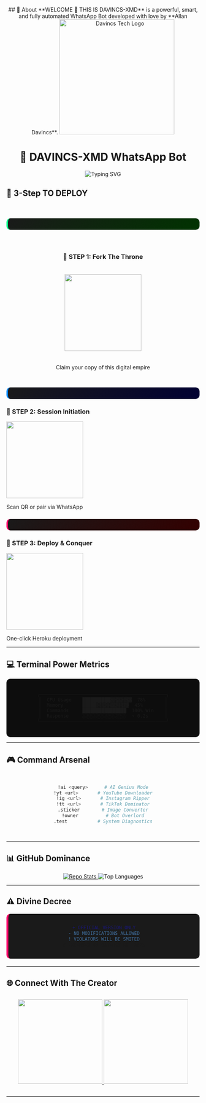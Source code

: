 <div align="center">
## 💬 About
**WELCOME 🙂 THIS IS DAVINCS-XMD** is a powerful, smart, and fully automated WhatsApp Bot developed with love by **Allan Davincs**.
<img src="https://files.catbox.moe/4bsa99.jpg" width="300" alt="Davincs Tech Logo">

# 🦾 DAVINCS-XMD WhatsApp Bot

![Typing SVG](https://readme-typing-svg.herokuapp.com?font=Fira+Code&size=22&duration=3000&pause=1000&color=00FFAA&center=true&vCenter=true&width=450&lines=Welcome+to+DAVINCS-XMD+Bot!;Powered+by+Allan+Davincs+%28Davincs+Tech%29)

</div>



## 🚀 **3-Step TO DEPLOY**
<div align="center" style="display: grid; grid-template-columns: repeat(auto-fit, minmax(300px, 1fr)); gap: 20px; margin: 30px 0;">

### <div style="background: linear-gradient(135deg, #1A1A1A, #003300); padding: 15px; border-radius: 10px; border-left: 4px solid #00FF88;">
  <h3>🥇 STEP 1: Fork The Throne</h3>
  <a href="https://github.com/DavincsTech/DAVINCS-XMD/fork">
    <img src="https://img.shields.io/badge/FORK_REPO-00FF88?style=for-the-badge&logo=github&logoColor=black" width="200"/>
  </a>
  <p>Claim your copy of this digital empire</p>
</div>

### <div style="background: linear-gradient(135deg, #1A1A1A, #000033); padding: 15px; border-radius: 10px; border-left: 4px solid #0088FF;">
  <h3>🥈 STEP 2: Session Initiation</h3>
  <a href="https://davincs-id7.onrender.com">
    <img src="https://img.shields.io/badge/GET_SESSION_ID-0088FF?style=for-the-badge&logo=whatsapp&logoColor=white" width="200"/>
  </a>
  <p>Scan QR or pair via WhatsApp</p>
</div>

### <div style="background: linear-gradient(135deg, #1A1A1A, #330000); padding: 15px; border-radius: 10px; border-left: 4px solid #FF0066;">
  <h3>🥉 STEP 3: Deploy & Conquer</h3>
  <a href="https://davincs-xmd-heruko.vercel.app/">
    <img src="https://img.shields.io/badge/DEPLOY_NOW-FF0066?style=for-the-badge&logo=heroku&logoColor=white" width="200"/>
  </a>
  <p>One-click Heroku deployment</p>
</div>

</div>

---

## 💻 **Terminal Power Metrics**
<div align="center" style="background: #0D0D0D; padding: 20px; border-radius: 10px; font-family: 'Courier New', monospace; max-width: 600px; margin: 0 auto;">

```terminal
╭──────────────────────────────────────────────╮
│  CPU Usage    ██████████▓▓▓▓▓▓▓▓  78%       │
│  Memory       █████▓▓▓▓▓▓▓▓▓▓▓▓  45%        │
│  Commands     ████████████████  100% Win    │
│  Response     ░░░░░░░░░░░░░░░░  ⚡ 0.2s      │
╰──────────────────────────────────────────────╯
```

</div>

---

## 🎮 **Command Arsenal**
<div align="center" style="display: grid; grid-template-columns: repeat(auto-fit, minmax(200px, 1fr)); gap: 15px; margin: 30px 0;">

```bash
!ai <query>      # AI Genius Mode
!yt <url>       # YouTube Downloader
!ig <url>       # Instagram Ripper
!tt <url>       # TikTok Dominator
.sticker        # Image Converter
!owner          # Bot Overlord
.test           # System Diagnostics
```

</div>

---

## 📊 **GitHub Dominance**
<div align="center">
  <a href="https://github.com/DavincsTech/DAVINCS-XMD">
    <img src="https://github-readme-stats.vercel.app/api/pin?username=DavincsTech&repo=DAVINCS-XMD&theme=dark&show_owner=true&border_color=00FF88" alt="Repo Stats" style="max-width: 400px;"/>
  </a>
  <img src="https://github-readme-stats.vercel.app/api/top-langs/?username=DavincsTech&layout=compact&theme=dark&hide_border=true&border_color=0088FF" alt="Top Languages" style="max-width: 300px;"/>
</div>

---

## ⚠️ **Divine Decree**
<div align="center" style="background: #1A1A1A; padding: 15px; border-radius: 10px; border-left: 5px solid #FF0066; margin: 20px 0;">

```diff
+ OFFICIAL VERSION ONLY
- NO MODIFICATIONS ALLOWED
! VIOLATORS WILL BE SMITED
# LICENSED BY DAVINCSTECH 2025
```

</div>

---

## 🌐 **Connect With The Creator**
<div align="center" style="margin: 30px 0;">
  <a href="https://github.com/DavincsTech">
    <img src="https://img.shields.io/badge/👑_DAVINCSTECH-00FF88?style=for-the-badge&logo=github&logoColor=black" width="220"/>
  </a>
  <a href="mailto:support@davincstech.com">
    <img src="https://img.shields.io/badge/📧_SUPPORT-0088FF?style=for-the-badge&logo=mail.ru&logoColor=white" width="220"/>
  </a>
</div>

---
